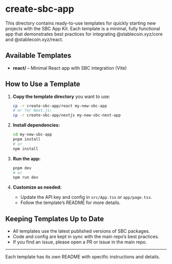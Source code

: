 # create-sbc-app

This directory contains ready-to-use templates for quickly starting new projects with the SBC App Kit. Each template is a minimal, fully functional app that demonstrates best practices for integrating @stablecoin.xyz/core and @stablecoin.xyz/react.

## Available Templates

- **react/** – Minimal React app with SBC integration (Vite)

## How to Use a Template

1. **Copy the template directory** you want to use:

   ```bash
   cp -r create-sbc-app/react my-new-sbc-app
   # or for Next.js:
   cp -r create-sbc-app/nextjs my-new-sbc-next-app
   ```

2. **Install dependencies:**

   ```bash
   cd my-new-sbc-app
   pnpm install
   # or
   npm install
   ```

3. **Run the app:**

   ```bash
   pnpm dev
   # or
   npm run dev
   ```

4. **Customize as needed:**
   - Update the API key and config in `src/App.tsx` or `app/page.tsx`.
   - Follow the template’s README for more details.

## Keeping Templates Up to Date

- All templates use the latest published versions of SBC packages.
- Code and config are kept in sync with the main repo’s best practices.
- If you find an issue, please open a PR or issue in the main repo.

---

Each template has its own README with specific instructions and details.
